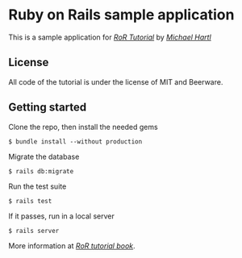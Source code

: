 # Ruby on Rails sample application

This is a sample application for [*RoR Tutorial*](https://railstutorial.org) by [*Michael Hartl*](http://michaelhartl.com)

## License

All code of the tutorial is under the license of MIT and Beerware.

## Getting started

Clone the repo, then install the needed gems
```
$ bundle install --without production
```
Migrate the database
```
$ rails db:migrate
```
Run the test suite
```
$ rails test
```
If it passes, run in a local server
```
$ rails server
```
More information at [*RoR tutorial book*](http://www.railstutorial.org/book).